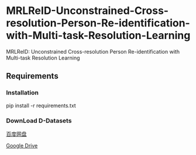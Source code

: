 # MRLReID-Unconstrained-Cross-resolution-Person-Re-identification-with-Multi-task-Resolution-Learning
MRLReID: Unconstrained Cross-resolution Person Re-identification with Multi-task Resolution Learning

## Requirements
### Installation
pip install -r requirements.txt



### DownLoad D-Datasets
[百度网盘](https://pan.baidu.com/s/159Irj5knjNNnHUrvoh8TUA?pwd=yjan)

[Google Drive](https://drive.google.com/drive/folders/1VXGWb5W4YWrw0kIgLH6wlSZkaxXLXc99?usp=drive_link)

